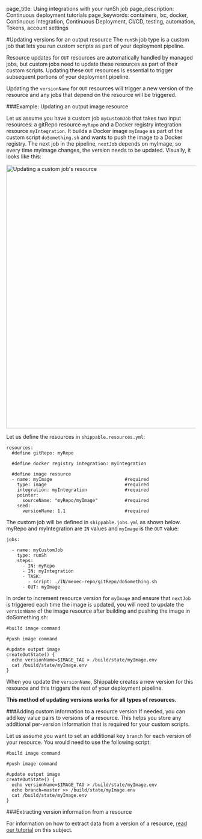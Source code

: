 page_title: Using integrations with your runSh job
page_description: Continuous deployment tutorials
page_keywords: containers, lxc, docker, Continuous Integration, Continuous Deployment, CI/CD, testing, automation, Tokens, account settings

#Updating versions for an output resource
The `runSh` job type is a custom job that lets you run custom scripts as part of your deployment pipeline.

Resource updates for `OUT` resources are automatically handled by managed jobs, but custom jobs need to update these resources as part of their custom scripts. Updating these `OUT` resources is essential to trigger subsequent portions of your deployment pipeline.

Updating the `versionName` for `OUT` resources will trigger a new version of the resource and any jobs that depend on the resource will be triggered.


###Example: Updating an output image resource

Let us assume you have a custom job `myCustomJob` that takes two input resources: a gitRepo resource `myRepo` and a Docker registry integration resource `myIntegration`. It builds a Docker image `myImage` as part of the custom script `doSomething.sh` and wants to push the image to a Docker registry. The next job in the pipeline, `nextJob` depends on myImage, so every time myImage changes, the version needs to be updated. Visually, it looks like this:

<img src="../../images/pipelines/runShUpdateResource.png" alt="Updating a custom job's resource" style="width:700px;"/>
<br>

Let us define the resources in `shippable.resources.yml`:

```
resources:
  #define gitRepo: myRepo

  #define docker registry integration: myIntegration

  #define image resource
  - name: myImage							#required
    type: image								#required
    integration: myIntegration				#required
    pointer:
      sourceName: "myRepo/myImage"			#required
    seed:
      versionName: 1.1						#required

```


The custom job will be defined in `shippable.jobs.yml` as shown below. myRepo and myIntegration are `IN` values and `myImage` is the `OUT` value:

```
jobs:

  - name: myCustomJob
    type: runSh
    steps:
      - IN: myRepo
      - IN: myIntegration
      - TASK:
        - script: ./IN/mexec-repo/gitRepo/doSomething.sh
      - OUT: myImage
```

In order to increment resource version for `myImage` and ensure that `nextJob` is triggered each time the image is updated, you will need to update the `versionName` of the image resource after building and pushing the image in doSomething.sh:


```
#build image command

#push image command

#update output image
createOutState() {
  echo versionName=$IMAGE_TAG > /build/state/myImage.env
  cat /build/state/myImage.env
}

```

When you update the `versionName`, Shippable creates a new version for this resource and this triggers the rest of your deployment pipeline.

**This method of updating versions works for all types of resources.**

###Adding custom information to a resource version
If needed, you can add key value pairs to versions of a resource. This helps you store any additional per-version information that is required for your custom scripts.

Let us assume you want to set an additional key `branch` for each version of your resource. You would need to use the following script:

```
#build image command

#push image command

#update output image
createOutState() {
  echo versionName=$IMAGE_TAG > /build/state/myImage.env
  echo branch=master >> /build/state/myImage.env
  cat /build/state/myImage.env
}

```
###Extracting version information from a resource

For information on how to extract data from a version of a resource, [read our tutorial](extractVersionInformation/) on this subject.
